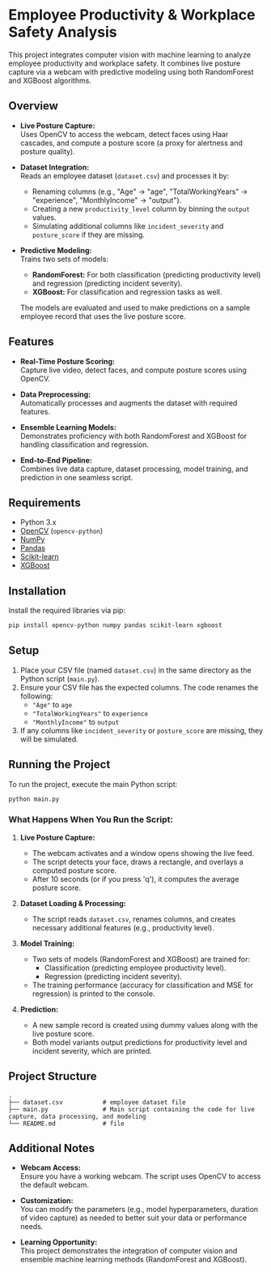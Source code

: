 
# Employee Productivity & Workplace Safety Analysis

This project integrates computer vision with machine learning to analyze employee productivity and workplace safety. It combines live posture capture via a webcam with predictive modeling using both RandomForest and XGBoost algorithms.

## Overview

- **Live Posture Capture:**  
  Uses OpenCV to access the webcam, detect faces using Haar cascades, and compute a posture score (a proxy for alertness and posture quality).

- **Dataset Integration:**  
  Reads an employee dataset (`dataset.csv`) and processes it by:
  - Renaming columns (e.g., "Age" → "age", "TotalWorkingYears" → "experience", "MonthlyIncome" → "output").
  - Creating a new `productivity_level` column by binning the `output` values.
  - Simulating additional columns like `incident_severity` and `posture_score` if they are missing.

- **Predictive Modeling:**  
  Trains two sets of models:
  - **RandomForest:** For both classification (predicting productivity level) and regression (predicting incident severity).
  - **XGBoost:** For classification and regression tasks as well.
  
  The models are evaluated and used to make predictions on a sample employee record that uses the live posture score.

## Features

- **Real-Time Posture Scoring:**  
  Capture live video, detect faces, and compute posture scores using OpenCV.

- **Data Preprocessing:**  
  Automatically processes and augments the dataset with required features.

- **Ensemble Learning Models:**  
  Demonstrates proficiency with both RandomForest and XGBoost for handling classification and regression.

- **End-to-End Pipeline:**  
  Combines live data capture, dataset processing, model training, and prediction in one seamless script.

## Requirements

- Python 3.x
- [OpenCV](https://opencv.org/) (`opencv-python`)
- [NumPy](https://numpy.org/)
- [Pandas](https://pandas.pydata.org/)
- [Scikit-learn](https://scikit-learn.org/)
- [XGBoost](https://xgboost.readthedocs.io/)

## Installation

Install the required libraries via pip:

```bash
pip install opencv-python numpy pandas scikit-learn xgboost
```

## Setup

1. Place your CSV file (named `dataset.csv`) in the same directory as the Python script (`main.py`).
2. Ensure your CSV file has the expected columns. The code renames the following:
   - `"Age"` to `age`
   - `"TotalWorkingYears"` to `experience`
   - `"MonthlyIncome"` to `output`
3. If any columns like `incident_severity` or `posture_score` are missing, they will be simulated.

## Running the Project

To run the project, execute the main Python script:

```bash
python main.py
```

### What Happens When You Run the Script:

1. **Live Posture Capture:**  
   - The webcam activates and a window opens showing the live feed.
   - The script detects your face, draws a rectangle, and overlays a computed posture score.
   - After 10 seconds (or if you press 'q'), it computes the average posture score.

2. **Dataset Loading & Processing:**  
   - The script reads `dataset.csv`, renames columns, and creates necessary additional features (e.g., productivity level).

3. **Model Training:**  
   - Two sets of models (RandomForest and XGBoost) are trained for:
     - Classification (predicting employee productivity level).
     - Regression (predicting incident severity).
   - The training performance (accuracy for classification and MSE for regression) is printed to the console.

4. **Prediction:**  
   - A new sample record is created using dummy values along with the live posture score.
   - Both model variants output predictions for productivity level and incident severity, which are printed.

## Project Structure

```
.
├── dataset.csv           # employee dataset file
├── main.py               # Main script containing the code for live capture, data processing, and modeling
└── README.md             # file
```

## Additional Notes

- **Webcam Access:**  
  Ensure you have a working webcam. The script uses OpenCV to access the default webcam.

- **Customization:**  
  You can modify the parameters (e.g., model hyperparameters, duration of video capture) as needed to better suit your data or performance needs.

- **Learning Opportunity:**  
  This project demonstrates the integration of computer vision and ensemble machine learning methods (RandomForest and XGBoost).

